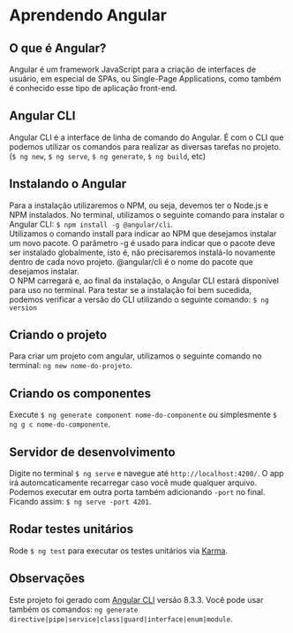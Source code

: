 # Aprendendo Angular

## O que é Angular?
Angular é um framework JavaScript para a criação de interfaces de usuário, em especial de SPAs, ou Single-Page Applications, como também é conhecido esse tipo de aplicação front-end.

## Angular CLI
Angular CLI é a interface de linha de comando do Angular. É com o CLI que podemos utilizar os comandos para realizar as diversas tarefas no projeto. (`$ ng new`, `$ ng serve`, `$ ng generate`, `$ ng build`, etc)

## Instalando o Angular
Para a instalação utilizaremos o NPM, ou seja, devemos ter o Node.js e NPM instalados. No terminal, utilizamos o seguinte comando para instalar o Angular CLI: `$ npm install -g @angular/cli`. <br>
Utilizamos o comando install para indicar ao NPM que desejamos instalar um novo pacote. O parâmetro -g é usado para indicar que o pacote deve ser instalado globalmente, isto é, não precisaremos instalá-lo novamente dentro de cada novo projeto. @angular/cli é o nome do pacote que desejamos instalar. <br>
O NPM carregará e, ao final da instalação, o Angular CLI estará disponível para uso no terminal. Para testar se a instalação foi bem sucedida, podemos verificar a versão do CLI utilizando o seguinte comando: `$ ng version`

## Criando o projeto
Para criar um projeto com angular, utilizamos o seguinte comando no terminal: `ng new nome-do-projeto`. 

## Criando os componentes
Execute `$ ng generate component nome-do-componente` ou simplesmente `$ ng g c nome-do-componente`.

## Servidor de desenvolvimento
Digite no terminal `$ ng serve` e navegue até `http://localhost:4200/`. O app irá automcaticamente recarregar caso você mude qualquer arquivo. <br>
Podemos executar em outra porta também adicionando `-port` no final. Ficando assim: `$ ng serve -port 4201`.

## Rodar testes unitários
Rode `$ ng test` para executar os testes unitários via [Karma](https://karma-runner.github.io).

## Observações
Este projeto foi gerado com [Angular CLI](https://github.com/angular/angular-cli) versão 8.3.3.
Você pode usar também os comandos: `ng generate directive|pipe|service|class|guard|interface|enum|module`.
